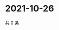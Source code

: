 # 2021-10-26

共 0 条

<!-- BEGIN WEIBO -->
<!-- 最后更新时间 Tue Oct 26 2021 02:09:48 GMT+0800 (China Standard Time) -->

<!-- END WEIBO -->
